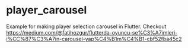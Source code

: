 # player_carousel

Example for making player selection carousel in Flutter.
Checkout  https://medium.com/@fatihozgur/flutterda-oyuncu-se%C3%A7imleri-i%CC%87%C3%A7in-carousel-yap%C4%B1m%C4%B1-cbf52fba45c2
